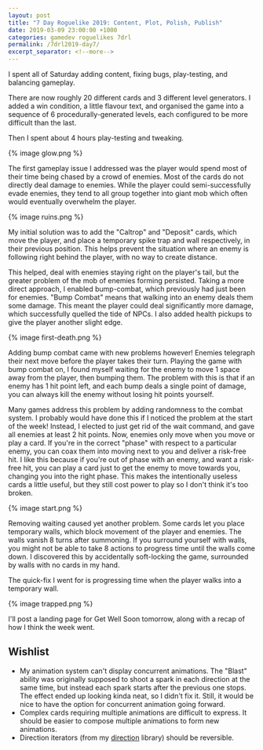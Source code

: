 ```yaml
---
layout: post
title: "7 Day Roguelike 2019: Content, Plot, Polish, Publish"
date: 2019-03-09 23:00:00 +1000
categories: gamedev roguelikes 7drl
permalink: /7drl2019-day7/
excerpt_separator: <!--more-->
---
```


I spent all of Saturday adding content, fixing bugs, play-testing, and balancing gameplay.

There are now roughly 20 different cards and 3 different level generators.
I added a win condition, a little flavour text, and organised the game into a sequence
of 6 procedurally-generated levels, each configured to be more difficult than the last.

Then I spent about 4 hours play-testing and tweaking.

{% image glow.png %}

<!--more-->

The first gameplay issue I addressed was the player would spend most of their time
being chased by a crowd of enemies. Most of the cards do not directly
deal damage to enemies. While the player could semi-successfully
evade enemies, they tend to all group together into giant mob which often
would eventually overwhelm the player.

{% image ruins.png %}

My initial solution was to add the "Caltrop" and "Deposit" cards, which move the player,
and place a temporary spike trap and wall respectively, in their previous position.
This helps prevent the situation where an enemy is following right behind the player,
with no way to create distance.

This helped, deal with enemies staying right on the player's tail, but the greater
problem of the mob of enemies forming persisted. Taking a more direct approach,
I enabled bump-combat, which previously had just been for enemies.
"Bump Combat" means that walking into an enemy deals them some damage.
This meant
the player could deal significantly more damage, which successfully quelled the
tide of NPCs. I also added health pickups to give the player another slight edge.

{% image first-death.png %}

Adding bump combat came with new problems however!
Enemies telegraph their next move before the player takes their turn.
Playing the game with bump combat on, I found myself waiting for the enemy
to move 1 space away from the player, then bumping them. The problem with this
is that if an enemy has 1 hit point left, and each bump deals a single point
of damage, you can always kill the enemy without losing hit points yourself.

Many games address this problem by adding randomness to the combat system.
I probably would have done this if I noticed the problem at the start of the
week! Instead, I elected to just get rid of the wait command, and gave
all enemies at least 2 hit points. Now, enemies only
move when you move or play a card. If you're in the correct "phase" with
respect to a particular enemy, you can coax them into moving next to you
and deliver a risk-free hit. I like this because if you're out of phase with an enemy, and want a risk-free
hit, you can play a card just to get the enemy to move towards you, changing you into the right phase.
This makes the intentionally useless cards a little useful, but they still cost power to play so I don't
think it's too broken.

{% image start.png %}

Removing waiting caused yet another problem. Some cards let you place temporary walls, which
block movement of the player and enemies. The walls vanish 8 turns after summoning.
If you surround yourself with walls, you might not be able to take 8 actions to progress time
until the walls come down. I discovered this by accidentally soft-locking the game, surrounded
by walls with no cards in my hand.

The quick-fix I went for is progressing time when the player walks into a temporary wall.

{% image trapped.png %}

I'll post a landing page for Get Well Soon tomorrow, along with a recap of how I think the week went.

## Wishlist

- My animation system can't display concurrent animations. The "Blast" ability
  was originally supposed to shoot a spark in each direction at the same time,
  but instead each spark starts after the previous one stops. The effect ended
  up looking kinda neat, so I didn't fix it. Still, it would be nice to have the
  option for concurrent animation going forward.
- Complex cards requiring multiple animations are difficult to express.
  It should be easier to compose multiple animations to form new animations.
- Direction iterators (from my [direction](https://github.com/stevebob/direction)
  library) should be reversible.
